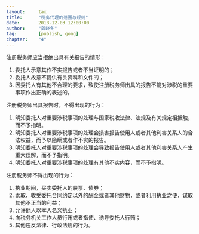 ```yaml
---                                                                        
layout:     tax                                            
title:      "税务代理的范围与规则"                                                                       
date:       2018-12-03 12:00:00                                                                           
author:     "龚晓冬"                                      
tag:		[publish, gong]                                
chapter:	"4"
---
```


注册税务师应当拒绝出具有关报告的情形：　
1. 委托人示意其作不实报告或者不当证明的；  
2. 委托人故意不提供有关资料和文件的；  
3. 因委托人有其他不合理的要求，致使注册税务师出具的报告不能对涉税的重要事项作出正确的表述的。  

注册税务师出具报告时，不得出现的行为：  
1. 明知委托人对重要涉税事项的处理与国家税收法律、法规及有关规定相抵触，而不予指明。  
2. 明知委托人对重要涉税事项的处理会损害报告使用人或者其他利害关系人的合法权益，而予以隐瞒或者作不实的报告。  
3. 明知委托人对重要涉税事项的处理会导致报告使用人或者其他利害关系人产生重大误解，而不予指明。  
4. 明知委托人对重要涉税事项的处理有其他不实内容，而不予指明。  

注册税务师不得出现的行为：　
1. 执业期间，买卖委托人的股票、债券；  
2. 索取、收受委托合同约定以外的酬金或者其他财物，或者利用执业之便，谋取其他不正当的利益；  
3. 允许他人以本人名义执业；  
4. 向税务机关工作人员行贿或者指使、诱导委托人行贿；  
5. 其他违反法律、行政法规的行为。   

